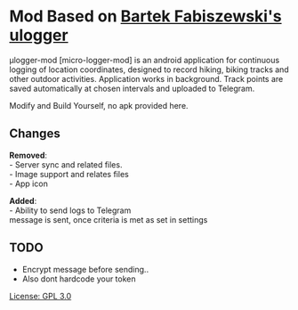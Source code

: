 # Mod Based on [Bartek Fabiszewski's](https://github.com/bfabiszewski) [ulogger](https://github.com/bfabiszewski/ulogger-android)  

μlogger-mod [micro-logger-mod] is an android application for continuous logging of location coordinates, designed to record hiking, biking tracks and other outdoor activities. Application works in background. Track points are saved automatically at chosen intervals and uploaded to Telegram.  

Modify and Build Yourself, no apk provided here.  

## Changes  
**Removed**:  
	- Server sync and related files.  
	- Image support and relates files  
	- App icon  

**Added**:  
	- Ability to send logs to Telegram  
	message is sent, once criteria is met as set in settings  


## TODO  
- Encrypt message before sending..  
- Also dont hardcode your token  


[License: GPL 3.0](https://www.gnu.org/licenses/gpl-3.0)
